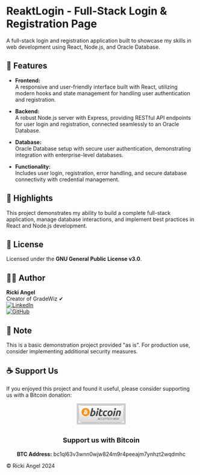 # ReaktLogin - Full-Stack Login & Registration Page

A full-stack login and registration application built to showcase my skills in web development using React, Node.js, and Oracle Database.

## 🚀 Features

- **Frontend:**  
  A responsive and user-friendly interface built with React, utilizing modern hooks and state management for handling user authentication and registration.

- **Backend:**  
  A robust Node.js server with Express, providing RESTful API endpoints for user login and registration, connected seamlessly to an Oracle Database.

- **Database:**  
  Oracle Database setup with secure user authentication, demonstrating integration with enterprise-level databases.

- **Functionality:**  
  Includes user login, registration, error handling, and secure database connectivity with credential management.

## 🌟 Highlights

This project demonstrates my ability to build a complete full-stack application, manage database interactions, and implement best practices in React and Node.js development.

## 📄 License

Licensed under the **GNU General Public License v3.0**.

## 🧑‍💻 Author

**Ricki Angel**  
Creator of GradeWiz ✔  
[![LinkedIn](https://img.shields.io/badge/LinkedIn-Connect-blue)](https://www.linkedin.com/in/ricki-angel/)  
[![GitHub](https://img.shields.io/badge/GitHub-Follow-black)](https://github.com/TechAngelX)

## 📌 Note

This is a basic demonstration project provided "as is". For production use, consider implementing additional security measures.

## ☕ Support Us

If you enjoyed this project and found it useful, please consider supporting us with a Bitcoin donation:

<div align="center">
    <img src="images/btcLogo.png" alt="Bitcoin Logo" width="120" style="border: 5px solid #ccc; margin-bottom: 10px;">
    <p style="font-size: 18px;"><strong>Support us with Bitcoin</strong></p>
    <p><strong>BTC Address:</strong> bc1ql63v3wnn0wjw824m9r4peeajm7ynhzt2wqdmhc</p>
</div>

&copy; Ricki Angel 2024